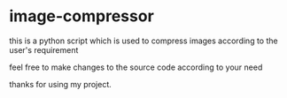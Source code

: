 # image-compressor


this is a python script which is used to compress images according to the user's requirement 

feel free to make changes to the source code according to your need

thanks for using my project.
